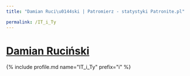```yaml
---
title: "Damian Ruci\u0144ski | Patromierz - statystyki Patronite.pl"

permalink: /IT_i_Ty
---
```


# [Damian Ruciński](https://patronite.pl/IT_i_Ty)

{% include profile.md name="IT_i_Ty" prefix="i" %}
